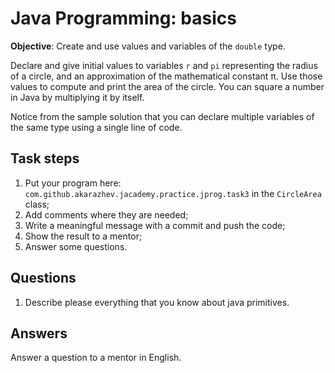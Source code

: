 # Java Programming: basics

<b>Objective</b>: Create and use values and variables of the `double` type.

Declare and give initial values to variables `r` and `pi` representing the radius of a circle, 
and an approximation of the mathematical constant π. 
Use those values to compute and print the area of the circle. You can square a number in Java by multiplying it by itself.

Notice from the sample solution that you can declare multiple variables of the same type using a single line of code.

## Task steps

1. Put your program here: `com.github.akarazhev.jacademy.practice.jprog.task3` in the `CircleArea` class;
2. Add comments where they are needed;
3. Write a meaningful message with a commit and push the code;
4. Show the result to a mentor;
5. Answer some questions.

## Questions

1. Describe please everything that you know about java primitives. 

## Answers

Answer a question to a mentor in English.